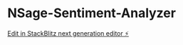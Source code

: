 # NSage-Sentiment-Analyzer

[Edit in StackBlitz next generation editor ⚡️](https://stackblitz.com/~/github.com/nleg1010/NSage-Sentiment-Analyzer)